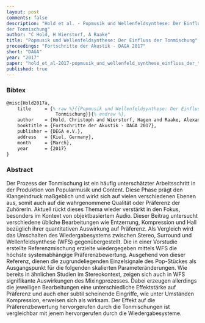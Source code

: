 ```yaml
---
layout: post
comments: false
description: "Hold et al. - Popmusik und Wellenfeldsynthese: Der Einfluss
der Tonmischung"
author: "C Hold, H Wierstorf, A Raake"
title: "Popmusik und Wellenfeldsynthese: Der Einfluss der Tonmischung"
proceedings: "Fortschritte der Akustik - DAGA 2017"
short: "DAGA"
year: "2017"
paper: "hold_et_al-2017-popmusik_und_wellenfeld_synthese_einfluss_der_tonmischung.pdf"
published: true
---
```


### Bibtex

```latex
@misc{Hold2017a,
    title     = {% raw %}{{Popmusik und Wellenfeldsynthese: Der Einfluss der
                  Tonmischung}}{% endraw %},
    author    = {Hold, Christoph and Wierstorf, Hagen and Raake, Alexander},
    booktitle = {Fortschritte der Akustik - DAGA 2017},
    publisher = {DEGA e.V.},
    address   = {Kiel, Germany},
    month     = {March},
    year      = {2017}
}
```

### Abstract

Der Prozess der Tonmischung ist ein häufig unterschätzter Arbeitsschritt
in der Produktion von Popularmusik und Content. Diese Phase prägt den
Klangeindruck maßgeblich und wirkt sich auf vielen verschiedenen Ebenen
aus, somit auch auf die wahrgenommene Qualität oder Präferenz
der ZuhörerIn. Aktuell rückt dieses Thema wieder verstärkt in den Fokus,
besonders im Kontext von objektbasiertem Audio. Dieser Beitrag untersucht
verschiedene übliche Bearbeitungen wie Entzerrung, Kompression
und Hall bezüglich ihrer quantitativen Auswirkung auf Präferenz. Als
Vergleich wird das Umschalten des Wiedergabesystems zwischen Stereo,
Surround und Wellenfeldsynthese (WFS) gegenübergestellt. Die in
einer Vorstudie erstellte Referenzmischung erzielte wiedergegeben mittels
WFS die höchste systemabhängige Präferenzbewertung. Ausgehend
von dieser Referenz, dienen die zugrundeliegenden Einzelsignale
des Pop-Stückes als Ausgangspunkt für die folgenden skalierten
Parameteränderungen.
Wie bereits in ähnlichen Studien im Stereokontext, zeigen sich auch
in WFS signifikante Auswirkungen des Mixingprozesses. Dabei erzeugen
allerdings die jeweiligen Bearbeitungen eine unterschiedliche Effektstärke
auf Präferenz und auch eher subtil scheinende Eingriffe, wie
unter Umständen Kompression, erweisen sich als wirksam. Der Effekt
auf die Präferenzbewertung hervorgerufen durch die Tonmischungen ist
vergleichbar mit jenem hervorgerufen durch die Wiedergabesysteme.

